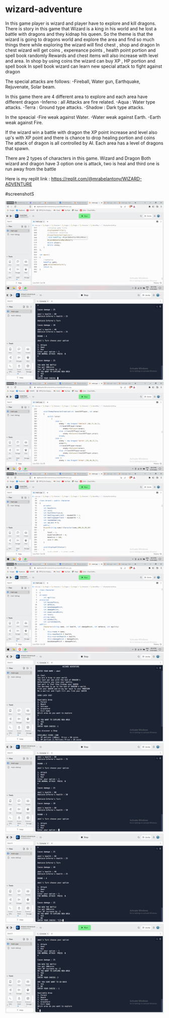 # wizard-adventure
 In this game player is wizard and player have to explore and kill dragons. 
There is story in this game that 
Wizard is a king in his world and he lost a battle with dragons and they kidnap his queen. So the theme is that the wizard is going to dragons world and explore the area and find so much things there
while exploring the wizard will find chest , shop and dragon
In chest wizard will get coins , expereance points , health point portion and spell book randomly
Rewards and chest items will also increase with level and area.
In shop by using coins the wizard can buy XP , HP portion and spell book
In spell book wizard can learn new special attack to fight against dragon

The special attacks are follows:
-Fireball, Water gun, Earthquake, Rejuvenate, Solar beam.

In this game there are 4 different area to explore and each area have different dragon
-Inferno : all Attacks are fire related.
-Aqua : Water type attacks.
-Terra : Ground type attacks.
-Shadow : Dark type attacks.

In the speacial 
-Fire weak against Water. 
-Water weak against Earth. 
-Earth weak against Fire.

If the wizard win a battle with dragon the XP point increase and level also up's with XP point and there is chance to drop healing portion and coins
The attack of dragon is all controlled by AI. Each area has a level of dragons that spawn.

There are 2 types of characters in this game. Wizard and Dragon
Both wizard and dragon have 3 option one is attack, two is heal and third one is run away from the battle

Here is my replit link : https://replit.com/@mrabelantony/WIZARD-ADVENTURE

#screenshotS

![Capture1](/screenshot/1.png)
![Capture1](/screenshot/2.png)
![Capture1](/screenshot/3.png)
![Capture1](/screenshot/4.png)
![Capture1](/screenshot/5.png)
![Capture1](/screenshot/6.png)
![Capture1](/screenshot/7.png)
![Capture1](/screenshot/8.png)
![Capture1](/screenshot/9.png)
